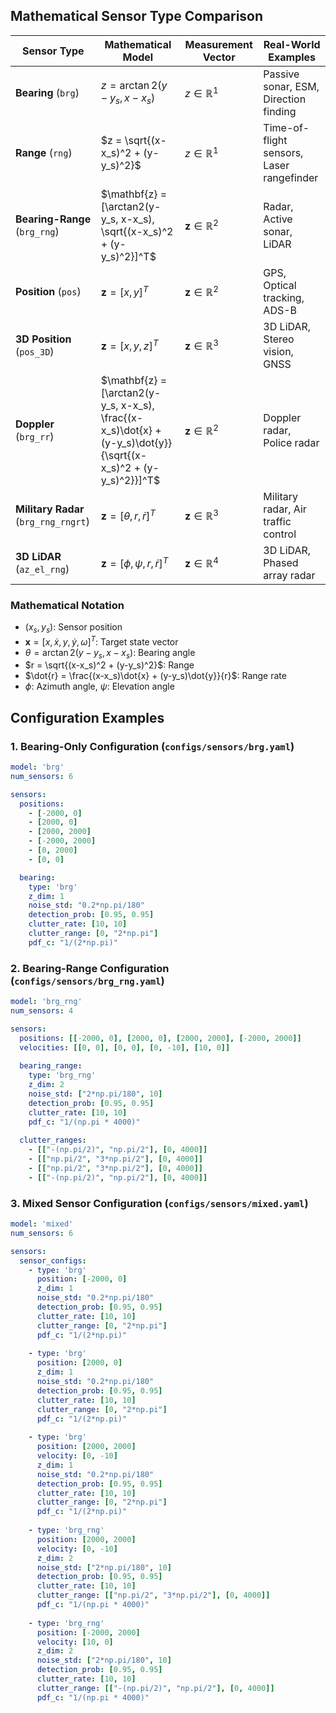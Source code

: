 ## Mathematical Sensor Type Comparison

| Sensor Type | Mathematical Model | Measurement Vector | Real-World Examples |
|-------------|-------------------|-------------------|-------------------|
| **Bearing** (`brg`) | $z = \arctan2(y-y_s, x-x_s)$ | $z \in \mathbb{R}^1$ | Passive sonar, ESM, Direction finding |
| **Range** (`rng`) | $z = \sqrt{(x-x_s)^2 + (y-y_s)^2}$ | $z \in \mathbb{R}^1$ | Time-of-flight sensors, Laser rangefinder |
| **Bearing-Range** (`brg_rng`) | $\mathbf{z} = [\arctan2(y-y_s, x-x_s), \sqrt{(x-x_s)^2 + (y-y_s)^2}]^T$ | $\mathbf{z} \in \mathbb{R}^2$ | Radar, Active sonar, LiDAR |
| **Position** (`pos`) | $\mathbf{z} = [x, y]^T$ | $\mathbf{z} \in \mathbb{R}^2$ | GPS, Optical tracking, ADS-B |
| **3D Position** (`pos_3D`) | $\mathbf{z} = [x, y, z]^T$ | $\mathbf{z} \in \mathbb{R}^3$ | 3D LiDAR, Stereo vision, GNSS |
| **Doppler** (`brg_rr`) | $\mathbf{z} = [\arctan2(y-y_s, x-x_s), \frac{(x-x_s)\dot{x} + (y-y_s)\dot{y}}{\sqrt{(x-x_s)^2 + (y-y_s)^2}}]^T$ | $\mathbf{z} \in \mathbb{R}^2$ | Doppler radar, Police radar |
| **Military Radar** (`brg_rng_rngrt`) | $\mathbf{z} = [\theta, r, \dot{r}]^T$ | $\mathbf{z} \in \mathbb{R}^3$ | Military radar, Air traffic control |
| **3D LiDAR** (`az_el_rng`) | $\mathbf{z} = [\phi, \psi, r, \dot{r}]^T$ | $\mathbf{z} \in \mathbb{R}^4$ | 3D LiDAR, Phased array radar |

### Mathematical Notation
- $(x_s, y_s)$: Sensor position
- $\mathbf{x} = [x, \dot{x}, y, \dot{y}, \omega]^T$: Target state vector
- $\theta = \arctan2(y-y_s, x-x_s)$: Bearing angle
- $r = \sqrt{(x-x_s)^2 + (y-y_s)^2}$: Range
- $\dot{r} = \frac{(x-x_s)\dot{x} + (y-y_s)\dot{y}}{r}$: Range rate
- $\phi$: Azimuth angle, $\psi$: Elevation angle

## Configuration Examples

### 1. Bearing-Only Configuration (`configs/sensors/brg.yaml`)

```yaml
model: 'brg'
num_sensors: 6

sensors:
  positions:
    - [-2000, 0]      
    - [2000, 0]       
    - [2000, 2000]    
    - [-2000, 2000]   
    - [0, 2000]       
    - [0, 0]          

  bearing:
    type: 'brg'
    z_dim: 1
    noise_std: "0.2*np.pi/180"       
    detection_prob: [0.95, 0.95]      
    clutter_rate: [10, 10]           
    clutter_range: [0, "2*np.pi"]     
    pdf_c: "1/(2*np.pi)"              
```

### 2. Bearing-Range Configuration (`configs/sensors/brg_rng.yaml`)

```yaml
model: 'brg_rng'
num_sensors: 4

sensors:
  positions: [[-2000, 0], [2000, 0], [2000, 2000], [-2000, 2000]]
  velocities: [[0, 0], [0, 0], [0, -10], [10, 0]] 
  
  bearing_range:
    type: 'brg_rng'
    z_dim: 2
    noise_std: ["2*np.pi/180", 10]    
    detection_prob: [0.95, 0.95]     
    clutter_rate: [10, 10]            
    pdf_c: "1/(np.pi * 4000)"         
    
  clutter_ranges: 
    - [["-(np.pi/2)", "np.pi/2"], [0, 4000]]      
    - [["np.pi/2", "3*np.pi/2"], [0, 4000]]       
    - [["np.pi/2", "3*np.pi/2"], [0, 4000]]       
    - [["-(np.pi/2)", "np.pi/2"], [0, 4000]]      
```

### 3. Mixed Sensor Configuration (`configs/sensors/mixed.yaml`)

```yaml
model: 'mixed'
num_sensors: 6

sensors:
  sensor_configs:
    - type: 'brg'
      position: [-2000, 0]
      z_dim: 1
      noise_std: "0.2*np.pi/180"      
      detection_prob: [0.95, 0.95]
      clutter_rate: [10, 10]
      clutter_range: [0, "2*np.pi"]
      pdf_c: "1/(2*np.pi)"
      
    - type: 'brg'
      position: [2000, 0]
      z_dim: 1
      noise_std: "0.2*np.pi/180"
      detection_prob: [0.95, 0.95]
      clutter_rate: [10, 10]
      clutter_range: [0, "2*np.pi"]
      pdf_c: "1/(2*np.pi)"
      
    - type: 'brg'
      position: [2000, 2000]
      velocity: [0, -10]              
      z_dim: 1
      noise_std: "0.2*np.pi/180"
      detection_prob: [0.95, 0.95]
      clutter_rate: [10, 10]
      clutter_range: [0, "2*np.pi"]
      pdf_c: "1/(2*np.pi)"
      
    - type: 'brg_rng'
      position: [2000, 2000]
      velocity: [0, -10]
      z_dim: 2
      noise_std: ["2*np.pi/180", 10]  
      detection_prob: [0.95, 0.95]
      clutter_rate: [10, 10]
      clutter_range: [["np.pi/2", "3*np.pi/2"], [0, 4000]]
      pdf_c: "1/(np.pi * 4000)"
      
    - type: 'brg_rng'
      position: [-2000, 2000]
      velocity: [10, 0]
      z_dim: 2
      noise_std: ["2*np.pi/180", 10]
      detection_prob: [0.95, 0.95]
      clutter_rate: [10, 10]
      clutter_range: [["-(np.pi/2)", "np.pi/2"], [0, 4000]]
      pdf_c: "1/(np.pi * 4000)"
```